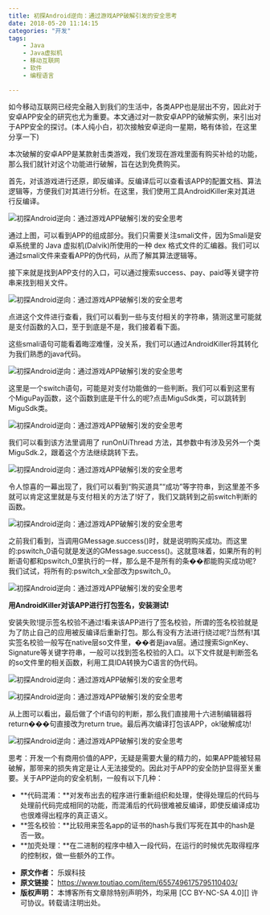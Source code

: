 ```yaml
---
title: 初探Android逆向：通过游戏APP破解引发的安全思考
date: 2018-05-20 11:14:15
categories: "开发"
tags:
	- Java
	- Java虚拟机
	- 移动互联网
	- 软件
	- 编程语言

---
```


如今移动互联网已经完全融入到我们的生活中，各类APP也是层出不穷，因此对于安卓APP安全的研究也尤为重要。本文通过对一款安卓APP的破解实例，来引出对于APP安全的探讨。(本人纯小白，初次接触安卓逆向一星期，略有体验，在这里分享一下)

本次破解的安卓APP是某款射击类游戏，我们发现在游戏里面有购买补给的功能，那么我们就针对这个功能进行破解，旨在达到免费购买。

首先，对该游戏进行还原，即反编译。反编译后可以查看该APP的配置文档、算法逻辑等，方便我们对其进行分析。在这里，我们使用工具AndroidKiller来对其进行反编译。

![初探Android逆向：通过游戏APP破解引发的安全思考][Android_APP]

通过上图，可以看到APP的组成部分。我们只需要关注smali文件，因为Smali是安卓系统里的 Java 虚拟机(Dalvik)所使用的一种 dex 格式文件的汇编器。我们可以通过smali文件来查看APP的伪代码，从而了解其算法逻辑等。

接下来就是找到APP支付的入口，可以通过搜索success、pay、paid等关键字符串来找到相关文件。

![初探Android逆向：通过游戏APP破解引发的安全思考][Android_APP 1]

点进这个文件进行查看，我们可以看到一些与支付相关的字符串，猜测这里可能就是支付函数的入口，至于到底是不是，我们接着看下面。

这些smali语句可能看着晦涩难懂，没关系，我们可以通过AndroidKiller将其转化为我们熟悉的java代码。

![初探Android逆向：通过游戏APP破解引发的安全思考][Android_APP 2]

这里是一个switch语句，可能是对支付功能做的一些判断。我们可以看到这里有个MiguPay函数，这个函数到底是干什么的呢?点击MiguSdk类，可以跳转到MiguSdk类。

![初探Android逆向：通过游戏APP破解引发的安全思考][Android_APP 3]

我们可以看到该方法里调用了 runOnUiThread 方法，其参数中有涉及另外一个类MiguSdk.2，跟着这个方法继续跳转下去。

![初探Android逆向：通过游戏APP破解引发的安全思考][Android_APP 4]

令人惊喜的一幕出现了，我们可以看到“购买道具”“成功”等字符串，到这里差不多就可以肯定这里就是与支付相关的方法了!好了，我们又跳转到之前switch判断的函数。

![初探Android逆向：通过游戏APP破解引发的安全思考][Android_APP 5]

之前我们看到，当调用GMessage.success()时，就是说明购买成功。而这里的:pswitch\_0语句就是发送的GMessage.success()。这就意味着，如果所有的判断语句都和pswitch\_0里执行的一样，那么是不是所有的条��都能购买成功呢?我们试试，将所有的:pswitch\_x全部改为pswitch\_0。

![初探Android逆向：通过游戏APP破解引发的安全思考][Android_APP 6]

**用AndroidKiller对该APP进行打包签名，安装测试!**

安装失败!提示签名校验不通过!看来该APP进行了签名校验，所谓的签名校验就是为了防止自己的应用被反编译后重新打包。那么有没有方法进行绕过呢?当然有!其实签名校验一般写在native层so文件里，��者是java层。通过搜索SignKey、Signature等关键字符串，一般可以找到签名校验的入口。以下文件就是判断签名的so文件里的相关函数，利用工具IDA转换为C语言的伪代码。

![初探Android逆向：通过游戏APP破解引发的安全思考][Android_APP 7]

![初探Android逆向：通过游戏APP破解引发的安全思考][Android_APP 8]

从上图可以看出，最后做了个if语句的判断，那么我们直接用十六进制编辑器将return���句直接改为return true。最后再次编译打包该APP，ok!破解成功!

![初探Android逆向：通过游戏APP破解引发的安全思考][Android_APP 9]

思考：开发一个有商用价值的APP，无疑是需要大量的精力的，如果APP能被轻易破解，那带来的损失肯定是让人无法接受的。因此对于APP的安全防护显得至关重要。关于APP逆向的安全机制，一般有以下几种：

 *  **代码混淆：**对发布出去的程序进行重新组织和处理，使得处理后的代码与处理前代码完成相同的功能，而混淆后的代码很难被反编译，即使反编译成功也很难得出程序的真正语义。
 *  **签名校验：**比较用来签名app的证书的hash与我们写死在其中的hash是否一致。
 *  **加壳处理：**在二进制的程序中植入一段代码，在运行的时候优先取得程序的控制权，做一些额外的工作。


[Android_APP]: /pro/os/crawler/6ZBY-RR73-2MIN.jpg
[Android_APP 1]: /pro/os/crawler/UVFA-Z3RN-UQZ2.jpg
[Android_APP 2]: /pro/os/crawler/RQYR-JQ77-BREB.jpg
[Android_APP 3]: /pro/os/crawler/2MMM-JYIF-QZNZ.jpg
[Android_APP 4]: /pro/os/crawler/MREE-QBAF-AQIV.jpg
[Android_APP 5]: /pro/os/crawler/YIQV-UV6F-VNEQ.jpg
[Android_APP 6]: /pro/os/crawler/V2I3-YJMN-FQ7R.jpg
[Android_APP 7]: /pro/os/crawler/BJ3I-V37B-QY32.jpg
[Android_APP 8]: /pro/os/crawler/AZRF-2QR2-IZV2.jpg
[Android_APP 9]: /pro/os/crawler/QMFB-UVYB-2YMJ.jpg
 *  **原文作者：** 乐娱科技
 *  **原文链接：** https://www.toutiao.com/item/6557496175795110403/
 *  **版权声明：** 本博客所有文章除特别声明外，均采用 [CC BY-NC-SA 4.0][] 许可协议。转载请注明出处。